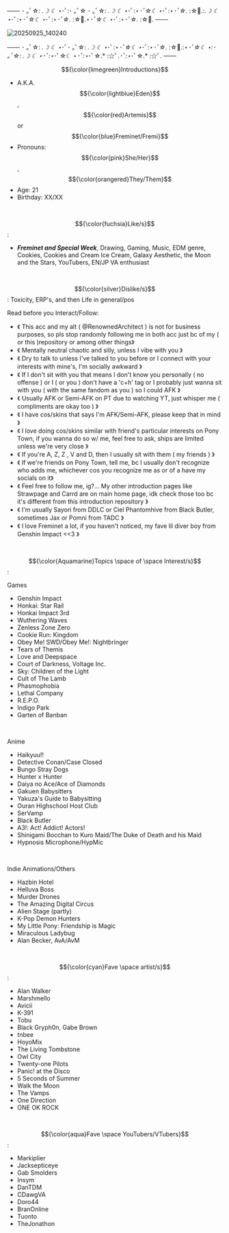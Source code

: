    ─── ･ ｡ﾟ☆: *.☽ ☾ ⋆*･ﾟ:･ ｡ﾟ☆ ･ ｡ﾟ☆: *.☽ ☾ ⋆*･ﾟ:⋆*･ﾟ☆☾ ⋆*･ﾟ:⋆*･ﾟ☆.* :☆ﾟ.:*.☽ ☾ ⋆*･ﾟ:⋆*･ﾟ☆☾ ⋆*･ﾟ:⋆*･ﾟ☆.* :☆ﾟ.⋆*･ﾟ☆☾ ⋆*･ﾟ:⋆*･ﾟ☆.* :☆ﾟ. ───

![20250925_140240](https://github.com/user-attachments/assets/a49c8073-d814-44bd-84a5-09ab8c5128ac)


   ─── ･ ｡ﾟ☆: *.☽ ☾ ⋆*･ﾟ･ ｡ﾟ☆: *.☽ ☾ ⋆*･ﾟ:⋆*･ﾟ☆☾ ⋆*･ﾟ:⋆*･ﾟ☆.* :☆ﾟ.:⋆*･ﾟ☆☾ ⋆:･ ｡ﾟ☆: *.☽ ☾ ⋆*･ﾟ:⋆*･ﾟ☆☾ ⋆*･ﾟ:⋆*･ﾟ☆.* :☆ﾟ.*･ﾟ:⋆*･ﾟ☆.* :☆ﾟ. ───



$${\color{limegreen}Introductions}$$
 
- A.K.A. $${\color{lightblue}Eden}$$, $${\color{red}Artemis}$$ or $${\color{blue}Freminet/Fremi}$$
- Pronouns: $${\color{pink}She/Her}$$, $${\color{orangered}They/Them}$$
- Age: 21
- Birthday: XX/XX
 <br/>
 
$${\color{fuchsia}Like/s}$$:
- ***Freminet and Special Week***, Drawing, Gaming, Music, EDM genre, Cookies, Cookies and Cream Ice Cream, Galaxy Aesthetic, the Moon and the Stars, YouTubers, EN/JP VA enthusiast
<br/>

$${\color{silver}Dislike/s}$$: 
Toxicity, ERP's, and then Life in general/pos
<br/>

Read before you Interact/Follow:
- 《 This acc and my alt ( @RenownedArchitect ) is not for business purposes, so pls stop randomly following me in both acc just bc of my ( or this  )repository or among other things》
- 《 Mentally neutral chaotic and silly, unless I vibe with you 》
- 《 Dry to talk to unless I've talked to you before or I connect with your interests with mine's, I'm socially awkward 》
- 《 If I don't sit with you that means I don't know you personally ( no offense ) or I ( or you ) don't have a 'c+h' tag or I probably just wanna sit with you ( with the same fandom as you ) so I could AFK 》
- 《 Usually AFK or Semi-AFK on PT due to watching YT, just whisper me ( compliments are okay too ) 》
- 《 I have cos/skins that says I'm AFK/Semi-AFK, please keep that in mind 》
- 《 I love doing cos/skins similar with friend's particular interests on Pony Town, if you wanna do so w/ me, feel free to ask, ships are limited unless we're very close 》
- 《 If you're A, Z, Z , V and D, then I usually sit with them ( my friends ) 》
- 《 If we're friends on Pony Town, tell me, bc I usually don't recognize who adds me, whichever cos you recognize me as or of a have my socials on it》
- 《 Feel free to follow me, ig?... My other introduction pages like Strawpage and Carrd are on main home page, idk check those too bc it's different from this introduction repository 》
- 《 I'm usually Sayori from DDLC or Ciel Phantomhive from Black Butler, sometimes Jax or Pomni from TADC 》
- 《 I love Freminet a lot, if you haven't noticed, my fave lil diver boy from Genshin Impact <<3 》
</br>


$${\color{Aquamarine}Topics \space of \space Interest/s}$$:

Games
- Genshin Impact
- Honkai: Star Rail
- Honkai Impact 3rd 
- Wuthering Waves 
- Zenless Zone Zero
- Cookie Run: Kingdom
- Obey Me! SWD/Obey Me!: Nightbringer
- Tears of Themis
- Love and Deepspace
- Court of Darkness, Voltage Inc.
- Sky: Children of the Light 
- Cult of The Lamb
- Phasmophobia
- Lethal Company
- R.E.P.O.
- Indigo Park
- Garten of Banban
<br/>

Anime 
- Haikyuu!!
- Detective Conan/Case Closed
- Bungo Stray Dogs
- Hunter x Hunter
- Daiya no Ace/Ace of Diamonds
- Gakuen Babysitters
- Yakuza's Guide to Babysitting
- Ouran Highschool Host Club
- SerVamp
- Black Butler
- A3!: Act! Addict! Actors!
- Shinigami Bocchan to Kuro Maid/The Duke of Death and his Maid
- Hypnosis Microphone/HypMic
<br/>

Indie Animations/Others
- Hazbin Hotel
- Helluva Boss
- Murder Drones
- The Amazing Digital Circus
- Alien Stage (partly)
- K-Pop Demon Hunters
- My Little Pony: Friendship is Magic
- Miraculous Ladybug
- Alan Becker, AvA/AvM
<br/>


$${\color{cyan}Fave \space artist/s}$$:
- Alan Walker
- Marshmello
- Avicii
- K-391
- Tobu
- Black Gryph0n, Gabe Brown
- tnbee
- HoyoMix
- The Living Tombstone
- Owl City
- Twenty-one Pilots
- Panic! at the Disco
- 5 Seconds of Summer
- Walk the Moon
- The Vamps
- One Direction
- ONE OK ROCK
<br/>


$${\color{aqua}Fave \space YouTubers/VTubers}$$:
- Markiplier
- Jacksepticeye
- Gab Smolders
- Insym
- DanTDM
- CDawgVA
- Doro44
- BranOnline
- Tuonto
- TheJonathon 
<br/>
